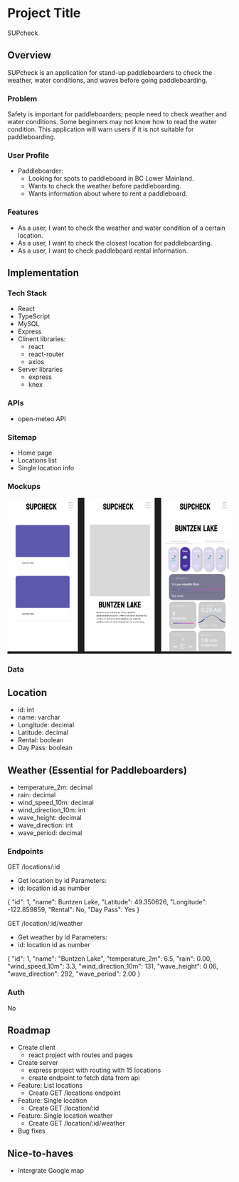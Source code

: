 # Project Title
SUPcheck
## Overview

SUPcheck is an application for stand-up paddleboarders to check the weather, water conditions, and waves before going paddleboarding.

### Problem

Safety is important for paddleboarders; people need to check weather and water conditions. Some beginners may not know how to read the water condition. This application will warn users if it is not suitable for paddleboarding.

### User Profile

- Paddleboarder:
    - Looking for spots to paddleboard in BC Lower Mainland.
    - Wants to check the weather before paddleboarding.
    - Wants information about where to rent a paddleboard.

### Features

- As a user, I want to check the weather and water condition of a certain location.
- As a user, I want to check the closest location for paddleboarding.
- As a user, I want to check paddleboard rental information.

## Implementation

### Tech Stack

- React
- TypeScript
- MySQL
- Express
- Clinent libraries:
    - react
    - react-router
    - axios
- Server libraries
    - express
    - knex

### APIs

- open-meteo API

### Sitemap

- Home page
- Locations list
- Single location info

### Mockups

![Mockups](./mock-up.png)

### Data
## Location
- id: int
- name: varchar
- Longitude: decimal
- Latitude: decimal
- Rental: boolean
- Day Pass: boolean

## Weather (Essential for Paddleboarders)
- temperature_2m: decimal
- rain: decimal
- wind_speed_10m: decimal
- wind_direction_10m: int
- wave_height: decimal
- wave_direction: int
- wave_period: decimal

### Endpoints

GET /locations/:id
- Get location by id
Parameters:
- id: location id as number

{
    "id": 1,
    "name": Buntzen Lake,
    "Latitude": 49.350626,
    "Longitude": -122.859859,
    "Rental": No,
    "Day Pass": Yes
}

GET /location/:id/weather
- Get weather by id
Parameters:
- id: location id as number

{
    "id": 1,
    "name": "Buntzen Lake",
    "temperature_2m": 6.5,
    "rain": 0.00,
    "wind_speed_10m": 3.3,
    "wind_direction_10m": 131,
    "wave_height": 0.06,
    "wave_direction": 292,
    "wave_period": 2.00
}

### Auth

No

## Roadmap

- Create client
    - react project with routes and pages
- Create server
    - express project with routing with 15 locations
    - create endpoint to fetch data from api
- Feature: List locations 
    - Create GET /locations endpoint
- Feature: Single location
    - Create GET /location/:id
- Feature: Single location weather
    - Create GET /location/:id/weather
- Bug fixes
## Nice-to-haves
- Intergrate Google map 

